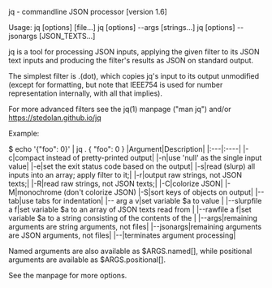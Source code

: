 jq - commandline JSON processor [version 1.6]

Usage:  jq [options] <jq filter> [file...]
  jq [options] --args <jq filter> [strings...]
  jq [options] --jsonargs <jq filter> [JSON_TEXTS...]

jq is a tool for processing JSON inputs, applying the given filter to
its JSON text inputs and producing the filter's results as JSON on
standard output.

The simplest filter is .(dot), which copies jq's input to its output
unmodified (except for formatting, but note that IEEE754 is used
for number representation internally, with all that implies).

For more advanced filters see the jq(1) manpage ("man jq")
and/or https://stedolan.github.io/jq

Example:

  $ echo '{"foo": 0}' | jq .
  {
    "foo": 0
  }
|Argument|Description|
|:---|:----|
|-c|compact instead of pretty-printed output|
|-n|use 'null' as the single input value|
|-e|set the exit status code based on the output|
|-s|read (slurp) all inputs into an array; apply filter to it;|
|-r|output raw strings, not JSON texts;|
|-R|read raw strings, not JSON texts;|
|-C|colorize JSON|
|-M|monochrome (don't colorize JSON)
|-S|sort keys of objects on output|
|--tab|use tabs for indentation|
|-- arg a v|set variable $a to value <v>|
|--slurpfile a f|set variable $a to an array of JSON texts read from <f>|
|--rawfile a f|set variable $a to a string consisting of the contents of the <f>|
|--args|remaining arguments are string arguments, not files|
|--jsonargs|remaining arguments are JSON arguments, not files|
|--|terminates argument processing|
  
Named arguments are also available as $ARGS.named[], while
positional arguments are available as $ARGS.positional[].

See the manpage for more options.
